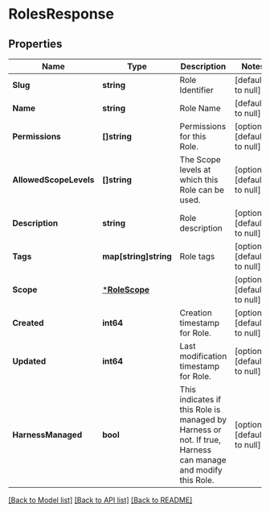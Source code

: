 # RolesResponse

## Properties
Name | Type | Description | Notes
------------ | ------------- | ------------- | -------------
**Slug** | **string** | Role Identifier | [default to null]
**Name** | **string** | Role Name | [default to null]
**Permissions** | **[]string** | Permissions for this Role. | [optional] [default to null]
**AllowedScopeLevels** | **[]string** | The Scope levels at which this Role can be used. | [optional] [default to null]
**Description** | **string** | Role description | [optional] [default to null]
**Tags** | **map[string]string** | Role tags | [optional] [default to null]
**Scope** | [***RoleScope**](RoleScope.md) |  | [optional] [default to null]
**Created** | **int64** | Creation timestamp for Role. | [optional] [default to null]
**Updated** | **int64** | Last modification timestamp for Role. | [optional] [default to null]
**HarnessManaged** | **bool** | This indicates if this Role is managed by Harness or not. If true, Harness can manage and modify this Role. | [optional] [default to null]

[[Back to Model list]](../README.md#documentation-for-models) [[Back to API list]](../README.md#documentation-for-api-endpoints) [[Back to README]](../README.md)

